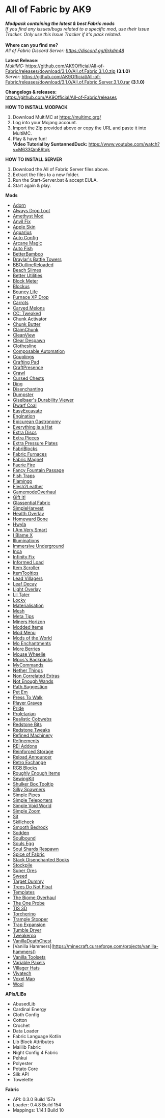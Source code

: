 # All of Fabric by AK9
***Modpack containing the latest &amp; best Fabric mods*** \
*If you find any issues/bugs related to a specific mod, use their Issue Tracker. Only use this Issue Tracker if it's pack related.*\
\
**Where can you find me?**\
*All of Fabric Discord Server: https://discord.gg/6rkdm48*

**Latest Release:**\
*MultiMC:*
https://github.com/AK9Official/All-of-Fabric/releases/download/3.1.0/All.of.Fabric.3.1.0.zip **(3.1.0)**\
*Server:*
https://github.com/AK9Official/All-of-Fabric/releases/download/3.1.0/All.of.Fabric.Server.3.1.0.rar **(3.1.0)**


**Changelogs & releases:**\
https://github.com/AK9Official/All-of-Fabric/releases 


**HOW TO INSTALL MODPACK**
1. Download MultiMC at https://multimc.org/
2. Log into your Mojang account.
3. Import the Zip provided above or copy the URL and paste it into MultiMC.
4. Play & have fun!\
**Video Tutorial by SuntannedDuck:** https://www.youtube.com/watch?v=M633Qm86tqk

**HOW TO INSTALL SERVER**
1. Download the All of Fabric Server files above.
2. Extract the files to a new folder.
3. Run the Start-Server.bat & accept EULA.
4. Start again & play.


**Mods**
+ [Adorn](https://minecraft.curseforge.com/projects/adorn)
+ [Always Drop Loot](https://minecraft.curseforge.com/projects/always-drop-loot)
+ [Amethyst Mod](https://minecraft.curseforge.com/projects/amethyst-mod-fabric)
+ [Anvil Fix](https://minecraft.curseforge.com/projects/anvil-fix)
+ [Apple Skin](https://minecraft.curseforge.com/projects/appleskin)
+ [Aquarius](https://minecraft.curseforge.com/projects/aquarius)
+ [Auto Config](https://minecraft.curseforge.com/projects/auto-config)
+ [Arcane Magic](https://minecraft.curseforge.com/projects/arcanemagic)
+ [Auto Fish](https://minecraft.curseforge.com/projects/autofish)
+ [BetterBamboo](https://minecraft.curseforge.com/projects/betterbamboo)
+ [Draylar's Battle Towers](https://minecraft.curseforge.com/projects/draylars-battle-towers)
+ [BBOutlineReloaded](https://minecraft.curseforge.com/projects/bounding-box-outline-reloaded)
+ [Beach Slimes](https://minecraft.curseforge.com/projects/beach-slimes)
+ [Better Utilities](https://minecraft.curseforge.com/projects/better-utilities)
+ [Block Meter](https://minecraft.curseforge.com/projects/block-meter)
+ [Blockus](https://minecraft.curseforge.com/projects/blockus)
+ [Bouncy Life](https://minecraft.curseforge.com/projects/bouncy-life)
+ [Furnace XP Drop](https://minecraft.curseforge.com/projects/furnace-xp-drop-fabric)
+ [Carrots](https://minecraft.curseforge.com/projects/carrots)
+ [Carved Melons](https://minecraft.curseforge.com/projects/carved-melons)
+ [CC: Tweaked](https://minecraft.curseforge.com/projects/cc-tweaked)
+ [Chunk Activator](https://minecraft.curseforge.com/projects/chunk-activator)
+ [Chunk Butter](??????)
+ [ClaimChunk](https://minecraft.curseforge.com/projects/claimchunk)
+ [CleanView](https://minecraft.curseforge.com/projects/cleanview)
+ [Clear Despawn](https://minecraft.curseforge.com/projects/clear-despawn-fabric)
+ [Clothesline](https://minecraft.curseforge.com/projects/clothesline-fabric)
+ [Composable Automation](https://minecraft.curseforge.com/projects/composable-automation)
+ [Couplings](https://minecraft.curseforge.com/projects/couplings)
+ [Crafting Pad](https://minecraft.curseforge.com/projects/craftingpad-fabric)
+ [CraftPresence](https://minecraft.curseforge.com/projects/craftpresence)
+ [Crawl](https://minecraft.curseforge.com/projects/crawl)
+ [Cursed Chests](https://minecraft.curseforge.com/projects/cursed-chests)
+ [Ding](https://minecraft.curseforge.com/projects/ding-fabric)
+ [Disenchanting](https://minecraft.curseforge.com/projects/disenchanting/files)
+ [Dumpster](https://minecraft.curseforge.com/projects/dumpster)
+ [Giselbaer's Durability Viewer](https://minecraft.curseforge.com/projects/giselbaers-durability-viewer)
+ [Dwarf Coal](https://minecraft.curseforge.com/projects/dwarf-coal-fabric)
+ [EasyExcavate](https://minecraft.curseforge.com/projects/easyexcavate)
+ [Engination](https://minecraft.curseforge.com/projects/engination-fabric)
+ [Epicurean Gastronomy](https://minecraft.curseforge.com/projects/epicurean)
+ [Everything is a Hat](https://minecraft.curseforge.com/projects/everything-is-a-hat)
+ [Extra Discs](https://minecraft.curseforge.com/projects/extradiscs)
+ [Extra Pieces](https://minecraft.curseforge.com/projects/extra-pieces)
+ [Extra Pressure Plates](https://minecraft.curseforge.com/projects/extra-pressure-plates)
+ [FabriBlocks](https://minecraft.curseforge.com/projects/fabriblocks)
+ [Fabric Furnaces](https://minecraft.curseforge.com/projects/fabric-furnaces)
+ [Fabric Magnet](https://minecraft.curseforge.com/projects/fabricmagnet)
+ [Faerie Fire](https://minecraft.curseforge.com/projects/faerie-fire)
+ [Fancy Fountain Passage](https://minecraft.curseforge.com/projects/fancy-fountain-passage)
+ [Fish Traps](https://minecraft.curseforge.com/projects/fish-traps)
+ [Flamingo](https://github.com/Vexatos/Flamingo)
+ [Flesh2Leather](https://minecraft.curseforge.com/projects/flesh2leather)
+ [GamemodeOverhaul](https://minecraft.curseforge.com/projects/gamemodeoverhaul)
+ [Gift It!](https://minecraft.curseforge.com/projects/gift-it)
+ [Glassential Fabric](https://minecraft.curseforge.com/projects/glassential-fabric)
+ [SimpleHarvest](https://minecraft.curseforge.com/projects/simpleharvest)
+ [Health Overlay](https://minecraft.curseforge.com/projects/health-overlay)
+ [Homeward Bone](https://minecraft.curseforge.com/projects/homewardbone)
+ [Hwyla](https://minecraft.curseforge.com/projects/hwyla)
+ [I Am Very Smart](https://minecraft.curseforge.com/projects/i-am-very-smart)
+ [I Blame X](https://github.com/Juuxel/i-blame-x)
+ [Illuminations](https://minecraft.curseforge.com/projects/ladysnake-illuminations)
+ [Immersive Underground](https://minecraft.curseforge.com/projects/immersive-underground)
+ [Inca](https://minecraft.curseforge.com/projects/inca)
+ [Infinity Fix](https://minecraft.curseforge.com/projects/infinity-fix)
+ [Informed Load](https://minecraft.curseforge.com/projects/informed-load-fabric)
+ [Item Scroller](https://minecraft.curseforge.com/projects/item-scroller)
+ [ItemTooltips](https://minecraft.curseforge.com/projects/itemtooltips)
+ [Lead Villagers](https://minecraft.curseforge.com/projects/lead-villagers)
+ [Leaf Decay](https://minecraft.curseforge.com/projects/leaf-decay)
+ [Light Overlay](https://minecraft.curseforge.com/projects/light-overlay)
+ [Lil Tater](https://minecraft.curseforge.com/projects/lil-tater)
+ [Locky](https://minecraft.curseforge.com/projects/locky)
+ [Materialisation](https://minecraft.curseforge.com/projects/materialisation)
+ [Mesh](??????)
+ [Meta Tips](https://minecraft.curseforge.com/projects/metatips)
+ [Miners Horizon](https://minecraft.curseforge.com/projects/miners-horizon)
+ [Modded Items](https://minecraft.curseforge.com/projects/modded-items)
+ [Mod Menu](https://minecraft.curseforge.com/projects/modmenu)
+ [Mods of the World](https://minecraft.curseforge.com/projects/modsoftheworld)
+ [Mo Enchantments](https://minecraft.curseforge.com/projects/fabric-more-enchantments)
+ [More Berries](https://minecraft.curseforge.com/projects/more-berries)
+ [Mouse Wheelie](https://minecraft.curseforge.com/projects/mouse-wheelie)
+ [Mpcs's Backpacks](https://minecraft.curseforge.com/projects/mpcs-backpacks)
+ [MyCommands](https://minecraft.curseforge.com/projects/mycommands)
+ [Nether Things](https://minecraft.curseforge.com/projects/nether-things)
+ [Non Correlated Extras](?????)
+ [Not Enough Wands](https://minecraft.curseforge.com/projects/not-enough-wands)
+ [Path Suggestion](https://minecraft.curseforge.com/projects/pathsuggestion)
+ [Pet Em](https://minecraft.curseforge.com/projects/pet-em)
+ [Press To Walk](https://minecraft.curseforge.com/projects/press-to-walk)
+ [Player Graves](https://minecraft.curseforge.com/projects/player-graves)
+ [Pride](https://minecraft.curseforge.com/projects/pride)
+ [Proletarian](https://minecraft.curseforge.com/projects/proletarian)
+ [Realistic Cobwebs](https://minecraft.curseforge.com/projects/realistic-cobwebs)
+ [Redstone Bits](https://minecraft.curseforge.com/projects/redstone-bits)
+ [Redstone Tweaks](https://minecraft.curseforge.com/projects/redstone-tweaks)
+ [Refined Machinery](https://minecraft.curseforge.com/projects/refined-machinery)
+ [Refinements](https://minecraft.curseforge.com/projects/refinements)
+ [REI Addons](https://minecraft.curseforge.com/projects/rei-addons)
+ [Reinforced Storage](https://minecraft.curseforge.com/projects/reinforced-storage)
+ [Reload Announcer](https://minecraft.curseforge.com/projects/reloadannouncer)
+ [Retro Exchange](https://minecraft.curseforge.com/projects/retroexchange#title-3)
+ [RGB Blocks](https://minecraft.curseforge.com/projects/rgb-blocks)
+ [Roughly Enough Items](https://minecraft.curseforge.com/projects/roughly-enough-items)
+ [SewingKit](https://minecraft.curseforge.com/projects/sewingkit)
+ [Shulker Box Tooltip](https://minecraft.curseforge.com/projects/shulkerboxtooltip)
+ [Silky Spawners](https://minecraft.curseforge.com/projects/silky-spawners)
+ [Simple Pipes](https://minecraft.curseforge.com/projects/simplepipes)
+ [Simple Teleporters](https://minecraft.curseforge.com/projects/simple-teleporters)
+ [Simple Void World](https://minecraft.curseforge.com/projects/simple-void-world)
+ [Simple Zoom](https://minecraft.curseforge.com/projects/simplezoom-fabric)
+ [Sit](https://minecraft.curseforge.com/projects/sit)
+ [Skillcheck](https://minecraft.curseforge.com/projects/skillcheck)
+ [Smooth Bedrock](https://minecraft.curseforge.com/projects/blayykes-smooth-bedrock)
+ [Sodden](https://minecraft.curseforge.com/projects/sodden)
+ [Soulbound](https://minecraft.curseforge.com/projects/soulbound-fabric)
+ [Souls Egg](https://minecraft.curseforge.com/projects/souls-egg)
+ [Soul Shards Respawn](https://minecraft.curseforge.com/projects/soul-shards-respawn)
+ [Spice of Fabric](https://minecraft.curseforge.com/projects/spice-of-fabric)
+ [Stack Disenchanted Books](https://minecraft.curseforge.com/projects/stackdisenchantedbooks)
+ [Stockpile](https://minecraft.curseforge.com/projects/stockpile)
+ [Super Ores](https://minecraft.curseforge.com/projects/super-ores)
+ [Sweed](https://minecraft.curseforge.com/projects/sweed)
+ [Target Dummy](https://minecraft.curseforge.com/projects/target-dummy)
+ [Trees Do Not Float](https://minecraft.curseforge.com/projects/trees-do-not-float)
+ [Templates](https://minecraft.curseforge.com/projects/templates)
+ [The Biome Overhaul](https://minecraft.curseforge.com/projects/the-biome-overhaul)
+ [The One Probe](https://minecraft.curseforge.com/projects/the-one-probe)
+ [TIS 3D](https://minecraft.curseforge.com/projects/tis-3d)
+ [Torcherino](https://minecraft.curseforge.com/projects/torcherino)
+ [Trample Stopper](https://minecraft.curseforge.com/projects/trample-stopper-fabric)
+ [Trap Expansion](https://minecraft.curseforge.com/projects/trap-expansion)
+ [Tumble Dryer](https://minecraft.curseforge.com/projects/tumble-dryer)
+ [Tweakeroo](https://minecraft.curseforge.com/projects/tweakeroo)
+ [VanillaDeathChest](https://minecraft.curseforge.com/projects/vanilladeathchest)
+ [Vanilla Hammers](https://minecraft.curseforge.com/projects/vanilla-hammers()
+ [Vanilla Toolsets](https://minecraft.curseforge.com/projects/vanilla-toolsets)
+ [Variable Paxels](https://minecraft.curseforge.com/projects/variablepaxels)
+ [Villager Hats](?????)
+ [Vivatech](https://minecraft.curseforge.com/projects/vivatech)
+ [Voxel Map](https://minecraft.curseforge.com/projects/voxelmap)
+ [Wool](https://minecraft.curseforge.com/projects/wool)

**APIs/LIBs**
+ AbusedLib
+ Cardinal Energy
+ Cloth Config
+ Cotton
+ Crochet
+ Data Loader
+ Fabric Language Kotlin
+ Lib Block Attributes
+ Malilib Fabric
+ Night Config 4 Fabric
+ Pehkui
+ Polyester
+ Potato Core
+ Silk API
+ Towelette

**Fabric**
+ API: 0.3.0 Build 157a
+ Loader: 0.4.8 Build 154
+ Mappings: 1.14.1 Build 10

